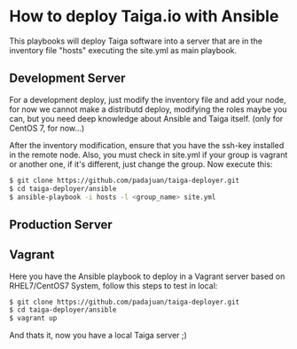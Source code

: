 # How to deploy Taiga.io with Ansible
This playbooks will deploy Taiga software into a server that are in the inventory file "hosts" executing the site.yml as main playbook.

## Development Server
For a development deploy, just modify the inventory file and add your node, for now we cannot make a distributd deploy, modifying the roles maybe you can, but you need deep knowledge about Ansible and Taiga itself. (only for CentOS 7, for now...)

After the inventory modification, ensure that you have the ssh-key installed in the remote node.
Also, you must check in site.yml if your group is vagrant or another one, if it's different, just change the group.
Now execute this:

```sh
$ git clone https://github.com/padajuan/taiga-deployer.git
$ cd taiga-deployer/ansible
$ ansible-playbook -i hosts -l <group_name> site.yml
```

## Production Server

## Vagrant
Here you have the Ansible playbook to deploy in a Vagrant server based on RHEL7/CentOS7 System, follow this steps to test in local:

```sh
$ git clone https://github.com/padajuan/taiga-deployer.git
$ cd taiga-deployer/ansible
$ vagrant up
```
And thats it, now you have a local Taiga server ;)
